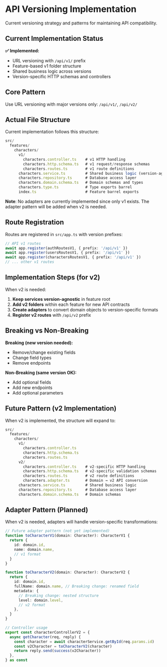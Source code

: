 # API Versioning Implementation

Current versioning strategy and patterns for maintaining API compatibility.

## Current Implementation Status

**✅ Implemented:**

- URL versioning with `/api/v1/` prefix
- Feature-based v1 folder structure
- Shared business logic across versions
- Version-specific HTTP schemas and controllers

## Core Pattern

Use URL versioning with major versions only: `/api/v1/`, `/api/v2/`

## Actual File Structure

Current implementation follows this structure:

```typescript
src/
  features/
    characters/
      v1/
        characters.controller.ts    # v1 HTTP handling
        characters.http.schema.ts   # v1 request/response schemas
        characters.routes.ts        # v1 route definitions
      characters.service.ts         # Shared business logic (version-agnostic)
      characters.repository.ts      # Database access layer
      characters.domain.schema.ts   # Domain schemas and types
      characters.type.ts            # Type exports barrel
      index.ts                      # Feature barrel exports
```

**Note**: No adapters are currently implemented since only v1 exists. The
adapter pattern will be added when v2 is needed.

## Route Registration

Routes are registered in `src/app.ts` with version prefixes:

```typescript
// API v1 routes
await app.register(authRoutesV1, { prefix: '/api/v1' })
await app.register(usersRoutesV1, { prefix: '/api/v1' })
await app.register(charactersRoutesV1, { prefix: '/api/v1' })
// ... other v1 routes
```

## Implementation Steps (for v2)

When v2 is needed:

1. **Keep services version-agnostic** in feature root
2. **Add v2 folders** within each feature for new API contracts
3. **Create adapters** to convert domain objects to version-specific formats
4. **Register v2 routes** with `/api/v2` prefix

## Breaking vs Non-Breaking

**Breaking (new version needed):**

- Remove/change existing fields
- Change field types
- Remove endpoints

**Non-Breaking (same version OK):**

- Add optional fields
- Add new endpoints
- Add optional parameters

## Future Pattern (v2 Implementation)

When v2 is implemented, the structure will expand to:

```typescript
src/
  features/
    characters/
      v1/
        characters.controller.ts
        characters.http.schema.ts
        characters.routes.ts
      v2/
        characters.controller.ts    # v2-specific HTTP handling
        characters.http.schema.ts   # v2-specific validation schemas
        characters.routes.ts        # v2 route definitions
        characters.adapter.ts       # Domain → v2 API conversion
      characters.service.ts         # Shared business logic
      characters.repository.ts      # Database access layer
      characters.domain.schema.ts   # Domain schemas
```

## Adapter Pattern (Planned)

When v2 is needed, adapters will handle version-specific transformations:

```typescript
// Future adapter pattern (not yet implemented)
function toCharacterV1(domain: Character): CharacterV1 {
  return {
    id: domain.id,
    name: domain.name,
    // v1 format
  }
}

function toCharacterV2(domain: Character): CharacterV2 {
  return {
    id: domain.id,
    fullName: domain.name, // Breaking change: renamed field
    metadata: {
      // Breaking change: nested structure
      level: domain.level,
      // v2 format
    },
  }
}

// Controller usage
export const characterControllerV2 = {
  async getCharacter(req, reply) {
    const character = await characterService.getById(req.params.id)
    const v2Character = toCharacterV2(character)
    return reply.send(success(v2Character))
  },
} as const
```
